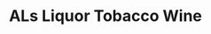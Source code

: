 ---
title: "ALs Liquor Tobacco Wine"
url: /orange-beach/als-liquor-tobacco-wine-canal-road/
shop: Spirituosen
---